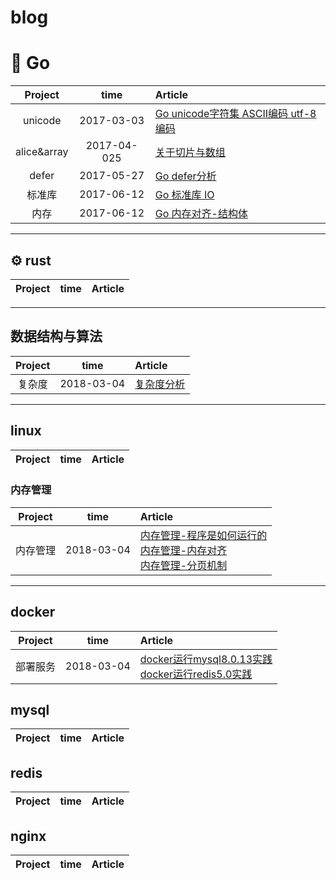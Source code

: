 # blog

# 🐳 Go

| Project | time | Article |
|:-------:|:-------:|:------|
|unicode|2017-03-03| [Go unicode字符集 ASCII编码 utf-8编码](https://github.com/w1991668899/blog/blob/master/src/go/unicode.md)
|alice&array|2017-04-025| [关于切片与数组](https://github.com/w1991668899/blog/blob/master/src/go/%E5%88%87%E7%89%87%E4%B8%8E%E6%95%B0%E7%BB%84.md)
|defer|2017-05-27|[Go defer分析](https://www.jianshu.com/p/f74fc6166df4)
|标准库|2017-06-12|[Go 标准库 IO](https://www.jianshu.com/p/abc396787a32)
|内存|2017-06-12|[Go 内存对齐-结构体](https://www.jianshu.com/p/a0c5315400a7)



----------------------------

## ⚙ rust
| Project | time | Article |
|:-------:|:-------:|:------|

--------------------------------------
## 数据结构与算法
| Project | time | Article |
|:-------:|:-------:|:------|
|复杂度|2018-03-04| [复杂度分析](https://www.jianshu.com/p/444c65ebb416)

--------------------------------------------------
## linux
| Project | time | Article |
|:-------:|:-------:|:------|

### 内存管理
| Project | time | Article |
|:-------:|:-------:|:------|
|内存管理|2018-03-04| [内存管理-程序是如何运行的](https://www.jianshu.com/p/f42ad2f9af73)<br>[内存管理-内存对齐](https://www.jianshu.com/p/be89357ab475)<br>[内存管理-分页机制](https://www.jianshu.com/p/f9e362e64ef9)


---------------------------------------------------
## docker
| Project | time | Article |
|:-------:|:-------:|:------|
|部署服务|2018-03-04| [docker运行mysql8.0.13实践](https://www.jianshu.com/p/49f7e46cf4c6)<br>[docker运行redis5.0实践](https://www.jianshu.com/p/cb3f94b263da)

## mysql
| Project | time | Article |
|:-------:|:-------:|:------|

## redis
| Project | time | Article |
|:-------:|:-------:|:------|

## nginx
| Project | time | Article |
|:-------:|:-------:|:------|






